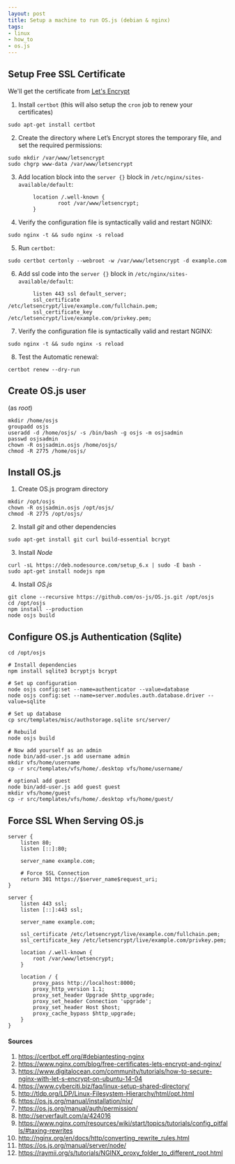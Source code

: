 ```yaml
---
layout: post
title: Setup a machine to run OS.js (debian & nginx)
tags:
- linux
- how_to
- os.js
---
```


## Setup Free SSL Certificate

We'll get the certificate from [Let's Encrypt](https://letsencrypt.org/)

1. Install `certbot` (this will also setup the `cron` job to renew your certificates)

```
sudo apt-get install certbot 
```

2. Create the directory where Let’s Encrypt stores the temporary file, and set the required permissions:

```
sudo mkdir /var/www/letsencrypt
sudo chgrp www-data /var/www/letsencrypt
```

3. Add location block into the `server {}` block in `/etc/nginx/sites-available/default`:

```
        location /.well-known {
                root /var/www/letsencrypt;
        }
```

4. Verify the configuration file is syntactically valid and restart NGINX:

```
sudo nginx -t && sudo nginx -s reload
```

5. Run `certbot`:

```
sudo certbot certonly --webroot -w /var/www/letsencrypt -d example.com
```

6. Add ssl code into the `server {}` block in `/etc/nginx/sites-available/default`:

```
        listen 443 ssl default_server;
        ssl_certificate /etc/letsencrypt/live/example.com/fullchain.pem;
        ssl_certificate_key /etc/letsencrypt/live/example.com/privkey.pem;
```

7. Verify the configuration file is syntactically valid and restart NGINX:

```
sudo nginx -t && sudo nginx -s reload
```

8. Test the Automatic renewal:

```
certbot renew --dry-run
```

## Create OS.js user

(as *root*)

```
mkdir /home/osjs
groupadd osjs
useradd -d /home/osjs/ -s /bin/bash -g osjs -m osjsadmin
passwd osjsadmin
chown -R osjsadmin.osjs /home/osjs/
chmod -R 2775 /home/osjs/
```

## Install OS.js

1. Create OS.js program directory

```
mkdir /opt/osjs
chown -R osjsadmin.osjs /opt/osjs/
chmod -R 2775 /opt/osjs/
```

2. Install *git* and other dependencies

```
sudo apt-get install git curl build-essential bcrypt
```

3. Install *Node*

```
curl -sL https://deb.nodesource.com/setup_6.x | sudo -E bash -
sudo apt-get install nodejs npm
```

4. Install *OS.js*

```
git clone --recursive https://github.com/os-js/OS.js.git /opt/osjs
cd /opt/osjs
npm install --production
node osjs build
```

## Configure OS.js Authentication (Sqlite)

```
cd /opt/osjs

# Install dependencies
npm install sqlite3 bcryptjs bcrypt

# Set up configuration
node osjs config:set --name=authenticator --value=database
node osjs config:set --name=server.modules.auth.database.driver --value=sqlite

# Set up database
cp src/templates/misc/authstorage.sqlite src/server/

# Rebuild
node osjs build

# Now add yourself as an admin
node bin/add-user.js add username admin
mkdir vfs/home/username
cp -r src/templates/vfs/home/.desktop vfs/home/username/

# optional add guest
node bin/add-user.js add guest guest
mkdir vfs/home/guest
cp -r src/templates/vfs/home/.desktop vfs/home/guest/
```

## Force SSL When Serving OS.js

```
server {
    listen 80;
    listen [::]:80;

    server_name example.com;

    # Force SSL Connection
    return 301 https://$server_name$request_uri;
}

server {
    listen 443 ssl;
    listen [::]:443 ssl;

    server_name example.com;
    
    ssl_certificate /etc/letsencrypt/live/example.com/fullchain.pem;
    ssl_certificate_key /etc/letsencrypt/live/example.com/privkey.pem;
    
    location /.well-known {
        root /var/www/letsencrypt;
    }

    location / {
        proxy_pass http://localhost:8000;
        proxy_http_version 1.1;
        proxy_set_header Upgrade $http_upgrade;
        proxy_set_header Connection 'upgrade';
        proxy_set_header Host $host;
        proxy_cache_bypass $http_upgrade;
    }
}
```

#### Sources

1. <https://certbot.eff.org/#debiantesting-nginx>
2. <https://www.nginx.com/blog/free-certificates-lets-encrypt-and-nginx/>
3. <https://www.digitalocean.com/community/tutorials/how-to-secure-nginx-with-let-s-encrypt-on-ubuntu-14-04>
4. <https://www.cyberciti.biz/faq/linux-setup-shared-directory/>
5. <http://tldp.org/LDP/Linux-Filesystem-Hierarchy/html/opt.html>
5. <https://os.js.org/manual/installation/nix/>
6. <https://os.js.org/manual/auth/permission/>
7. <http://serverfault.com/a/424016>
8. <https://www.nginx.com/resources/wiki/start/topics/tutorials/config_pitfalls/#taxing-rewrites>
9. <http://nginx.org/en/docs/http/converting_rewrite_rules.html>
10. <https://os.js.org/manual/server/node/>
11. <https://raymii.org/s/tutorials/NGINX_proxy_folder_to_different_root.html>

